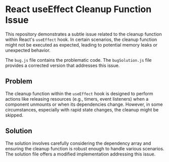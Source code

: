 # React useEffect Cleanup Function Issue

This repository demonstrates a subtle issue related to the cleanup function within React's `useEffect` hook.  In certain scenarios, the cleanup function might not be executed as expected, leading to potential memory leaks or unexpected behavior.

The `bug.js` file contains the problematic code. The `bugSolution.js` file provides a corrected version that addresses this issue.

## Problem

The cleanup function within the `useEffect` hook is designed to perform actions like releasing resources (e.g., timers, event listeners) when a component unmounts or when its dependencies change.  However, in some circumstances, especially with rapid state changes, the cleanup might be skipped.

## Solution

The solution involves carefully considering the dependency array and ensuring the cleanup function is robust enough to handle various scenarios.  The solution file offers a modified implementation addressing this issue.